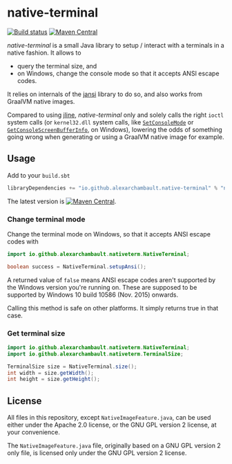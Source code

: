 # native-terminal

[![Build status](https://github.com/alexarchambault/native-terminal/workflows/CI/badge.svg)](https://github.com/alexarchambault/native-terminal/actions?query=workflow%3ACI)
[![Maven Central](https://img.shields.io/maven-central/v/io.github.alexarchambault.native-terminal/native-terminal.svg)](https://maven-badges.herokuapp.com/maven-central/io.github.alexarchambault.native-terminal/native-terminal)

*native-terminal* is a small Java library to setup / interact with a terminals in a native fashion. It allows to
- query the terminal size, and
- on Windows, change the console mode so that it accepts ANSI escape codes.

It relies on internals of the [jansi](https://github.com/fusesource/jansi) library to do so, and also works from
GraalVM native images.

Compared to using [jline](https://github.com/jline/jline3), *native-terminal* only and solely calls the right
`ioctl` system calls
(or `kernel32.dll` system calls, like [`SetConsoleMode`](https://docs.microsoft.com/en-us/windows/console/setconsolemode)
or [`GetConsoleScreenBufferInfo`](https://docs.microsoft.com/en-us/windows/console/getconsolescreenbufferinfo), on Windows),
lowering the odds of something going wrong when generating or using a GraalVM native image for example.

## Usage

Add to your `build.sbt`
```scala
libraryDependencies += "io.github.alexarchambault.native-terminal" % "native-terminal" % "0.0.7"
```

The latest version is [![Maven Central](https://img.shields.io/maven-central/v/io.github.alexarchambault.native-terminal/native-terminal.svg)](https://maven-badges.herokuapp.com/maven-central/io.github.alexarchambault.native-terminal/native-terminal).

### Change terminal mode

Change the terminal mode on Windows, so that it accepts ANSI escape codes with
```java
import io.github.alexarchambault.nativeterm.NativeTerminal;

boolean success = NativeTerminal.setupAnsi();
```

A returned value of `false` means ANSI escape codes aren't supported by the Windows version you're running on.
These are supposed to be supported by Windows 10 build 10586 (Nov. 2015) onwards.

Calling this method is safe on other platforms. It simply returns true in that case.

### Get terminal size

```java
import io.github.alexarchambault.nativeterm.NativeTerminal;
import io.github.alexarchambault.nativeterm.TerminalSize;

TerminalSize size = NativeTerminal.size();
int width = size.getWidth();
int height = size.getHeight();
```

## License

All files in this repository, except `NativeImageFeature.java`, can be used either under the
Apache 2.0 license, or the GNU GPL version 2 license, at your convenience.

The `NativeImageFeature.java` file, originally based on a GNU GPL version 2 only file, is licensed only
under the GNU GPL version 2 license.

